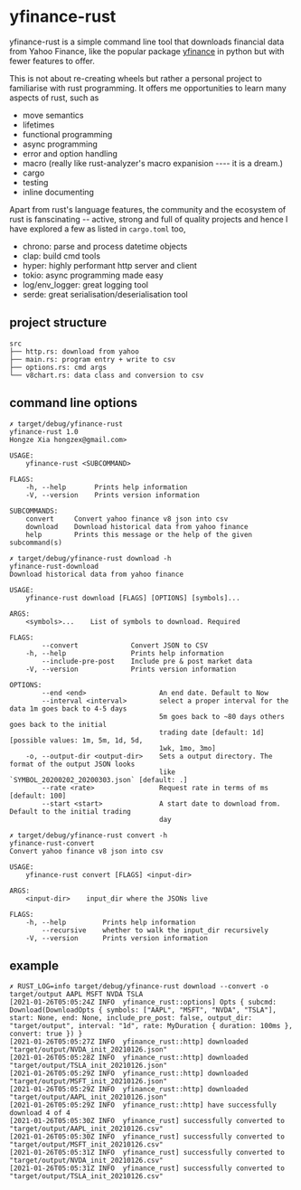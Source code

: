 yfinance-rust
=============

yfinance-rust is a simple command line tool that downloads financial data from Yahoo Finance, like the popular package [yfinance](https://github.com/ranaroussi/yfinance) in python but with fewer features to offer.

This is not about re-creating wheels but rather a personal project to familiarise with rust programming. It offers me opportunities to learn many aspects of rust, such as

- move semantics
- lifetimes
- functional programming
- async programming
- error and option handling
- macro (really like rust-analyzer's macro expanision ---- it is a dream.)
- cargo
- testing
- inline documenting

Apart from rust's language features, the community and the ecosystem of rust is fanscinating -- active, strong and full of quality projects and hence I have explored a few as listed in `cargo.toml` too,

- chrono: parse and process datetime objects
- clap: build cmd tools
- hyper: highly performant http server and client
- tokio: async programming made easy
- log/env_logger: great logging tool
- serde: great serialisation/deserialisation tool

## project structure

```
src
├── http.rs: download from yahoo
├── main.rs: program entry + write to csv
├── options.rs: cmd args
└── v8chart.rs: data class and conversion to csv
```

## command line options

```
✗ target/debug/yfinance-rust 
yfinance-rust 1.0
Hongze Xia hongzex@gmail.com>

USAGE:
    yfinance-rust <SUBCOMMAND>

FLAGS:
    -h, --help       Prints help information
    -V, --version    Prints version information

SUBCOMMANDS:
    convert     Convert yahoo finance v8 json into csv
    download    Download historical data from yahoo finance
    help        Prints this message or the help of the given subcommand(s)
```

```
✗ target/debug/yfinance-rust download -h
yfinance-rust-download 
Download historical data from yahoo finance

USAGE:
    yfinance-rust download [FLAGS] [OPTIONS] [symbols]...

ARGS:
    <symbols>...    List of symbols to download. Required

FLAGS:
        --convert             Convert JSON to CSV
    -h, --help                Prints help information
        --include-pre-post    Include pre & post market data
    -V, --version             Prints version information

OPTIONS:
        --end <end>                  An end date. Default to Now
        --interval <interval>        select a proper interval for the data 1m goes back to 4-5 days
                                     5m goes back to ~80 days others goes back to the initial
                                     trading date [default: 1d] [possible values: 1m, 5m, 1d, 5d,
                                     1wk, 1mo, 3mo]
    -o, --output-dir <output-dir>    Sets a output directory. The format of the output JSON looks
                                     like `SYMBOL_20200202_20200303.json` [default: .]
        --rate <rate>                Request rate in terms of ms [default: 100]
        --start <start>              A start date to download from. Default to the initial trading
                                     day
```

```
✗ target/debug/yfinance-rust convert -h 
yfinance-rust-convert 
Convert yahoo finance v8 json into csv

USAGE:
    yfinance-rust convert [FLAGS] <input-dir>

ARGS:
    <input-dir>    input_dir where the JSONs live

FLAGS:
    -h, --help         Prints help information
        --recursive    whether to walk the input_dir recursively
    -V, --version      Prints version information
```

## example

```
✗ RUST_LOG=info target/debug/yfinance-rust download --convert -o target/output AAPL MSFT NVDA TSLA
[2021-01-26T05:05:24Z INFO  yfinance_rust::options] Opts { subcmd: Download(DownloadOpts { symbols: ["AAPL", "MSFT", "NVDA", "TSLA"], start: None, end: None, include_pre_post: false, output_dir: "target/output", interval: "1d", rate: MyDuration { duration: 100ms }, convert: true }) }
[2021-01-26T05:05:27Z INFO  yfinance_rust::http] downloaded "target/output/NVDA_init_20210126.json"
[2021-01-26T05:05:28Z INFO  yfinance_rust::http] downloaded "target/output/TSLA_init_20210126.json"
[2021-01-26T05:05:29Z INFO  yfinance_rust::http] downloaded "target/output/MSFT_init_20210126.json"
[2021-01-26T05:05:29Z INFO  yfinance_rust::http] downloaded "target/output/AAPL_init_20210126.json"
[2021-01-26T05:05:29Z INFO  yfinance_rust::http] have successfully download 4 of 4
[2021-01-26T05:05:30Z INFO  yfinance_rust] successfully converted to "target/output/AAPL_init_20210126.csv"
[2021-01-26T05:05:30Z INFO  yfinance_rust] successfully converted to "target/output/MSFT_init_20210126.csv"
[2021-01-26T05:05:31Z INFO  yfinance_rust] successfully converted to "target/output/NVDA_init_20210126.csv"
[2021-01-26T05:05:31Z INFO  yfinance_rust] successfully converted to "target/output/TSLA_init_20210126.csv"
```